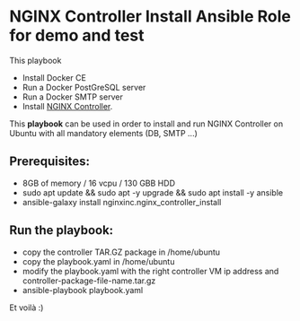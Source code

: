 NGINX Controller Install Ansible Role for demo and test
=======================================================

This playbook

* Install Docker CE
* Run a Docker PostGreSQL server
* Run a Docker SMTP server
* Install [NGINX Controller](https://www.nginx.com/products/nginx-controller/).

This **playbook** can be used in order to install and run NGINX Controller on Ubuntu with all mandatory elements (DB, SMTP ...)

Prerequisites:
--------------

* 8GB of memory / 16 vcpu / 130 GBB HDD
* sudo apt update && sudo apt -y upgrade && sudo apt install -y ansible
* ansible-galaxy install nginxinc.nginx_controller_install

Run the playbook:
-----------------

* copy the controller TAR.GZ package in /home/ubuntu
* copy the playbook.yaml in /home/ubuntu
* modify the playbook.yaml with the right controller VM ip address and controller-package-file-name.tar.gz
* ansible-playbook playbook.yaml


Et voilà :)